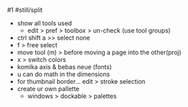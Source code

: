 
#1
#still/split 

- show all tools used
	- edit > pref > toolbox > un-check (use tool groups) 
- ctrl shift a >> select none
- f > free select
- move tool (m) > before moving a page into the other(proj) 
- x > switch colors
- komika axis & bebas neue (fonts)
- u can do math in the dimensions 
- for thumbnail border... edit > stroke selection
- create ur own pallette
	- windows > dockable > palettes


